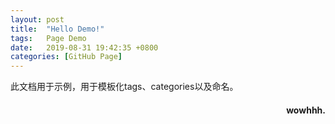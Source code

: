 ```yaml
---
layout: post
title:  "Hello Demo!"
tags:   Page Demo
date:   2019-08-31 19:42:35 +0800
categories: [GitHub Page]
---
```

此文档用于示例，用于模板化tags、categories以及命名。
<h4 align = "right">wowhhh.</h4>


